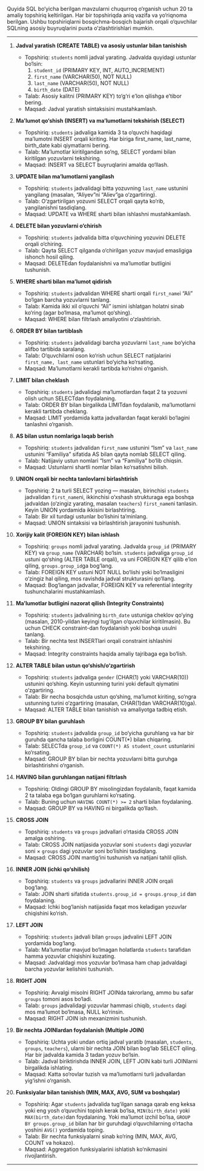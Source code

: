 Quyida SQL bo‘yicha berilgan mavzularni chuqurroq o‘rganish uchun 20 ta amaliy topshiriq keltirilgan. Har bir topshiriqda aniq vazifa va yo‘riqnoma berilgan. Ushbu topshiriqlarni bosqichma-bosqich bajarish orqali o‘quvchilar SQLning asosiy buyruqlarini puxta o‘zlashtirishlari mumkin.

---

1. **Jadval yaratish (CREATE TABLE) va asosiy ustunlar bilan tanishish**
   - Topshiriq: `students` nomli jadval yarating. Jadvalda quyidagi ustunlar bo‘lsin:
     1. `student_id` (PRIMARY KEY, INT, AUTO_INCREMENT)
     2. `first_name` (VARCHAR(50), NOT NULL)
     3. `last_name` (VARCHAR(50), NOT NULL)
     4. `birth_date` (DATE)
   - Talab: Asosiy kalitni (PRIMARY KEY) to‘g‘ri e’lon qilishga e’tibor bering.
   - Maqsad: Jadval yaratish sintaksisini mustahkamlash.

2. **Ma’lumot qo‘shish (INSERT) va ma’lumotlarni tekshirish (SELECT)**
   - Topshiriq: `students` jadvaliga kamida 3 ta o‘quvchi haqidagi ma’lumotni INSERT orqali kiriting. Har biriga first_name, last_name, birth_date kabi qiymatlarni bering.
   - Talab: Ma’lumotlar kiritilgandan so‘ng, SELECT yordami bilan kiritilgan yozuvlarni tekshiring.
   - Maqsad: INSERT va SELECT buyruqlarini amalda qo‘llash.

3. **UPDATE bilan ma’lumotlarni yangilash**
   - Topshiriq: `students` jadvalidagi bitta yozuvning `last_name` ustunini yangilang (masalan, “Aliyev”ni “Aliev”ga o‘zgartiring).
   - Talab: O‘zgartirilgan yozuvni SELECT orqali qayta ko‘rib, yangilanishni tasdiqlang.
   - Maqsad: UPDATE va WHERE sharti bilan ishlashni mustahkamlash.

4. **DELETE bilan yozuvlarni o‘chirish**
   - Topshiriq: `students` jadvalida bitta o‘quvchining yozuvini DELETE orqali o‘chiring.
   - Talab: Qayta SELECT qilganda o‘chirilgan yozuv mavjud emasligiga ishonch hosil qiling.
   - Maqsad: DELETEdan foydalanishni va ma’lumotlar butligini tushunish.

5. **WHERE sharti bilan ma’lumot qidirish**
   - Topshiriq: `students` jadvalidan WHERE sharti orqali `first_name`i “Ali” bo‘lgan barcha yozuvlarni tanlang.
   - Talab: Kamida ikki xil o‘quvchi “Ali” ismini ishlatgan holatni sinab ko‘ring (agar bo‘lmasa, ma’lumot qo‘shing).
   - Maqsad: WHERE bilan filtrlash amaliyotini o‘zlashtirish.

6. **ORDER BY bilan tartiblash**
   - Topshiriq: `students` jadvalidagi barcha yozuvlarni `last_name` bo‘yicha alifbo tartibida saralang.
   - Talab: O‘quvchilarni oson ko‘rish uchun SELECT natijalarini `first_name, last_name` ustunlari bo‘yicha ko‘rsating.
   - Maqsad: Ma’lumotlarni kerakli tartibda ko‘rishni o‘rganish.

7. **LIMIT bilan cheklash**
   - Topshiriq: `students` jadvalidagi ma’lumotlardan faqat 2 ta yozuvni olish uchun SELECTdan foydalaning.
   - Talab: ORDER BY bilan birgalikda LIMITdan foydalanib, ma’lumotlarni kerakli tartibda cheklang.
   - Maqsad: LIMIT yordamida katta jadvallardan faqat kerakli bo‘lagini tanlashni o‘rganish.

8. **AS bilan ustun nomlariga laqab berish**
   - Topshiriq: `students` jadvalidan `first_name` ustunini “Ism” va `last_name` ustunini “Familiya” sifatida AS bilan qayta nomlab SELECT qiling.
   - Talab: Natijaviy ustun nomlari “Ism” va “Familiya” bo‘lib chiqsin.
   - Maqsad: Ustunlarni shartli nomlar bilan ko‘rsatishni bilish.

9. **UNION orqali bir nechta tanlovlarni birlashtirish**
   - Topshiriq: 2 ta turli SELECT yozing — masalan, birinchisi `students` jadvalidan `first_name`ni, ikkinchisi o‘xshash strukturaga ega boshqa jadvaldan (o‘zingiz yarating, masalan `teachers`) `first_name`ni tanlasin. Keyin UNION yordamida ikkisini birlashtiring.
   - Talab: Bir xil turdagi ustunlar bo‘lishini ta’minlang.
   - Maqsad: UNION sintaksisi va birlashtirish jarayonini tushunish.

10. **Xorijiy kalit (FOREIGN KEY) bilan ishlash**
    - Topshiriq: `groups` nomli jadval yarating. Jadvalda `group_id` (PRIMARY KEY) va `group_name` (VARCHAR) bo‘lsin. `students` jadvaliga `group_id` ustuni qo‘shing (ALTER TABLE orqali), va uni FOREIGN KEY qilib e’lon qiling, `groups.group_id`ga bog‘lang.
    - Talab: FOREIGN KEY ustuni NOT NULL bo‘lishi yoki bo‘lmasligini o‘zingiz hal qiling, mos ravishda jadval strukturasini qo‘llang.
    - Maqsad: Bog‘langan jadvallar, FOREIGN KEY va referential integrity tushunchalarini mustahkamlash.

11. **Ma’lumotlar butligini nazorat qilish (Integrity Constraints)**
    - Topshiriq: `students` jadvalining `birth_date` ustuniga cheklov qo‘ying (masalan, 2010-yildan keyingi tug‘ilgan o‘quvchilar kiritilmasin). Bu uchun CHECK constraint-dan foydalanish yoki boshqa usulni tanlang.
    - Talab: Bir nechta test INSERTlari orqali constraint ishlashini tekshiring.
    - Maqsad: Integrity constraints haqida amaliy tajribaga ega bo‘lish.

12. **ALTER TABLE bilan ustun qo‘shish/o‘zgartirish**
    - Topshiriq: `students` jadvaliga `gender` (CHAR(1) yoki VARCHAR(10)) ustunini qo‘shing. Keyin ustunning turini yoki default qiymatini o‘zgartiring.
    - Talab: Bir necha bosqichda ustun qo‘shing, ma’lumot kiriting, so‘ngra ustunning turini o‘zgartiring (masalan, CHAR(1)dan VARCHAR(10)ga).
    - Maqsad: ALTER TABLE bilan tanishish va amaliyotga tadbiq etish.

13. **GROUP BY bilan guruhlash**
    - Topshiriq: `students` jadvalida `group_id` bo‘yicha guruhlang va har bir guruhda qancha talaba borligini COUNT(*) bilan chiqaring.
    - Talab: SELECTda `group_id` va `COUNT(*) AS student_count` ustunlarini ko‘rsating.
    - Maqsad: GROUP BY bilan bir nechta yozuvlarni bitta guruhga birlashtirishni o‘rganish.

14. **HAVING bilan guruhlangan natijani filtrlash**
    - Topshiriq: Oldingi GROUP BY misolingizdan foydalanib, faqat kamida 2 ta talaba ega bo‘lgan guruhlarni ko‘rsating.
    - Talab: Buning uchun `HAVING COUNT(*) >= 2` sharti bilan foydalaning.
    - Maqsad: GROUP BY va HAVING ni birgalikda qo‘llash.

15. **CROSS JOIN**
    - Topshiriq: `students` va `groups` jadvallari o‘rtasida CROSS JOIN amalga oshiring.
    - Talab: CROSS JOIN natijasida yozuvlar soni `students` dagi yozuvlar soni × `groups` dagi yozuvlar soni bo‘lishini tasdiqlang.
    - Maqsad: CROSS JOIN mantig‘ini tushunish va natijani tahlil qilish.

16. **INNER JOIN (ichki qo‘shilish)**
    - Topshiriq: `students` va `groups` jadvallarini INNER JOIN orqali bog‘lang.
    - Talab: JOIN sharti sifatida `students.group_id = groups.group_id` dan foydalaning.
    - Maqsad: Ichki bog‘lanish natijasida faqat mos keladigan yozuvlar chiqishini ko‘rish.

17. **LEFT JOIN**
    - Topshiriq: `students` jadvali bilan `groups` jadvalini LEFT JOIN yordamida bog‘lang.
    - Talab: Ma’lumotlar mavjud bo‘lmagan holatlarda `students` tarafidan hamma yozuvlar chiqishini kuzating.
    - Maqsad: Jadvaldagi mos yozuvlar bo‘lmasa ham chap jadvaldagi barcha yozuvlar kelishini tushunish.

18. **RIGHT JOIN**
    - Topshiriq: Avvalgi misolni RIGHT JOINda takrorlang, ammo bu safar `groups` tomoni asos bo‘ladi.
    - Talab: `groups` jadvalidagi yozuvlar hammasi chiqib, `students` dagi mos ma’lumot bo‘lmasa, NULL ko‘rinsin.
    - Maqsad: RIGHT JOIN ish mexanizmini tushunish.

19. **Bir nechta JOINlardan foydalanish (Multiple JOIN)**
    - Topshiriq: Uchta yoki undan ortiq jadval yaratib (masalan, `students`, `groups`, `teachers`), ularni bir nechta JOIN bilan bog‘lab SELECT qiling. Har bir jadvalda kamida 3 tadan yozuv bo‘lsin.
    - Talab: Jadval biriktirishda INNER JOIN, LEFT JOIN kabi turli JOINlarni birgalikda ishlating.
    - Maqsad: Katta so‘rovlar tuzish va ma’lumotlarni turli jadvallardan yig‘ishni o‘rganish.

20. **Funksiyalar bilan tanishish (MIN, MAX, AVG, SUM va boshqalar)**
    - Topshiriq: Agar `students` jadvalida tug‘ilgan sanaga qarab eng keksa yoki eng yosh o‘quvchini topish kerak bo‘lsa, `MIN(birth_date)` yoki `MAX(birth_date)`dan foydalaning. Yoki ma’lumot izchil bo‘lsa, `GROUP BY groups.group_id` bilan har bir guruhdagi o‘quvchilarning o‘rtacha yoshini `AVG()` yordamida toping.
    - Talab: Bir nechta funksiyalarni sinab ko‘ring (MIN, MAX, AVG, COUNT va hokazo).
    - Maqsad: Aggregation funksiyalarini ishlatish ko‘nikmasini rivojlantirish.

---
